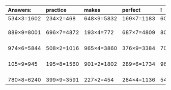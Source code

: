 | Answers: | practice | makes | perfect | ! |
| :--- | :--- | :--- | :--- | :--- |
| 534×3=1602 | 234×2=468 | 648×9=5832 | 169×7=1183 | 604×7=4228 | 
|   |   |   |   |   | 
|   |   |   |   |   | 
|   |   |   |   |   | 
| 889×9=8001 | 696×7=4872 | 193×4=772 | 687×7=4809 | 800×9=7200 | 
|   |   |   |   |   | 
|   |   |   |   |   | 
|   |   |   |   |   | 
|   |   |   |   |   | 
| 974×6=5844 | 508×2=1016 | 965×4=3860 | 376×9=3384 | 705×8=5640 | 
|   |   |   |   |   | 
|   |   |   |   |   | 
|   |   |   |   |   | 
|   |   |   |   |   | 
| 105×9=945 | 195×8=1560 | 901×2=1802 | 289×6=1734 | 966×6=5796 | 
|   |   |   |   |   | 
|   |   |   |   |   | 
|   |   |   |   |   | 
|   |   |   |   |   | 
| 780×8=6240 | 399×9=3591 | 227×2=454 | 284×4=1136 | 549×3=1647 | 

